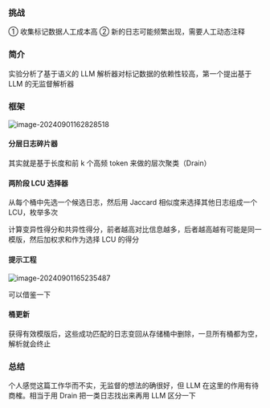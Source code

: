 ### 挑战

① 收集标记数据人工成本高
② 新的日志可能频繁出现，需要人工动态注释

### 简介

实验分析了基于语义的 LLM 解析器对标记数据的依赖性较高，第一个提出基于 LLM 的无监督解析器

### 框架

![image-20240901162828518](https://gitee.com/mianmann/drawing-bed-warehouse/raw/master/img/image-20240901162828518.png)

#### 分层日志碎片器

其实就是基于长度和前 k 个高频 token 来做的层次聚类（Drain）

#### 两阶段 LCU 选择器

从每个桶中先选一个候选日志，然后用 Jaccard 相似度来选择其他日志组成一个 LCU，枚举多次

计算变异性得分和共异性得分，前者越高对比信息越多，后者越高越有可能是同一模版，然后加权求和作为选择 LCU 的得分

#### 提示工程

![image-20240901165235487](https://gitee.com/mianmann/drawing-bed-warehouse/raw/master/img/image-20240901165235487.png)

可以借鉴一下

#### 桶更新

获得有效模版后，这些成功匹配的日志变回从存储桶中删除，一旦所有桶都为空，解析就会终止

### 总结

个人感觉这篇工作华而不实，无监督的想法的确很好，但 LLM 在这里的作用有待商榷。相当于用 Drain 把一类日志找出来再用 LLM 区分一下
